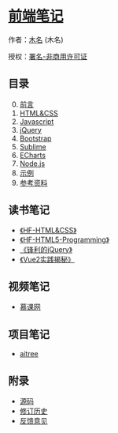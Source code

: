 # [前端笔记]()

作者：[木名](https://github.com/mumingv) (木名)

授权：<a rel="license" href="http://creativecommons.org/licenses/by-nc/4.0/">署名-非商用许可证</a>

## 目录
0. [前言](#README)
0. [HTML&CSS](#docs/htmlcss)
0. [Javascript](#docs/js)
0. [jQuery](#docs/jquery)
0. [Bootstrap](#docs/bootstrap)
0. [Sublime](#docs/sublime)
0. [ECharts](#docs/echarts)
0. [Node.js](#docs/nodejs)
0. [示例](#docs/demo)
0. [参考资料](#docs/reference)


## 读书笔记
- [《HF-HTML&CSS》](#docs/book_hf_htmlcss)
- [《HF-HTML5-Programming》](#docs/book_hf_html5programming)
- [《锋利的jQuery》](#docs/book_sharp_jquery)
- [《Vue2实践揭秘》](#docs/book_vue_in_action)


## 视频笔记
- [慕课网](#docs/video_imooc)


## 项目笔记
- [aitree](#docs/project_aitree)


## 附录 
- [源码](https://github.com/mumingv/gitreposity)
- [修订历史](https://github.com/mumingv/gitreposity/commits/master)
- [反馈意见](https://github.com/mumingv/gitreposity/issues)

